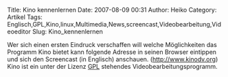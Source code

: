 Title: Kino kennenlernen
Date: 2007-08-09 00:31
Author: Heiko
Category: Artikel
Tags: Englisch,GPL,Kino,linux,Multimedia,News,screencast,Videobearbeitung,Videoeditor
Slug: Kino_kennenlernen

Wer sich einen ersten Eindruck verschaffen will welche Möglichkeiten das
Programm Kino bietet kann folgende Adresse in seinen Browser eintippen und
sich den Screencast (in Englisch) anschauen. (<http://www.kinodv.org>) Kino
ist ein unter der Lizenz
[GPL](http://de.wikipedia.org/wiki/GNU_General_Public_License) stehendes
Videobearbeitungsprogramm.

